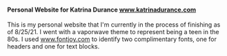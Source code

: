 #### Personal Website for Katrina Durance www.katrinadurance.com 

This is my personal website that I'm currently in the process of finishing as of 8/25/21. I went with a vaporwave theme to represent being a teen in the 80s. I used www.fontjoy.com to identify two complimentary fonts, one for headers and one for text blocks.
